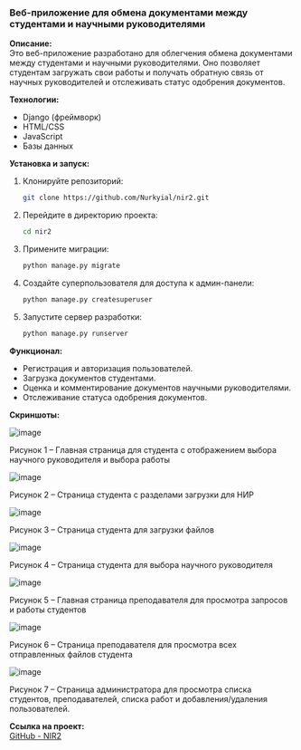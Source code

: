 ### Веб-приложение для обмена документами между студентами и научными руководителями

**Описание:**  
Это веб-приложение разработано для облегчения обмена документами между студентами и научными руководителями. Оно позволяет студентам загружать свои работы и получать обратную связь от научных руководителей и отслеживать статус одобрения документов.

**Технологии:**
- Django (фреймворк)
- HTML/CSS
- JavaScript
- Базы данных

**Установка и запуск:**
1. Клонируйте репозиторий:
    ```bash
    git clone https://github.com/Nurkyial/nir2.git
    ```
2. Перейдите в директорию проекта:
    ```bash
    cd nir2
    ```

3. Примените миграции:
    ```bash
    python manage.py migrate
    ```
4. Создайте суперпользователя для доступа к админ-панели:
    ```bash
    python manage.py createsuperuser
    ```
5. Запустите сервер разработки:
    ```bash
    python manage.py runserver
    ```

**Функционал:**
- Регистрация и авторизация пользователей.
- Загрузка документов студентами.
- Оценка и комментирование документов научными руководителями.
- Отслеживание статуса одобрения документов.



**Скриншоты:**

![image](https://github.com/Nurkyial/nir2/assets/128979831/622d82ed-539b-4e9c-be72-e3ad0e708cc7)

Рисунок 1 – Главная страница для студента с отображением выбора научного руководителя и выбора работы

![image](https://github.com/Nurkyial/nir2/assets/128979831/5eb87e97-1de1-444e-9f30-55c1ddae439d)

Рисунок 2 – Страница студента с разделами загрузки для НИР

![image](https://github.com/Nurkyial/nir2/assets/128979831/e674cf38-d883-43ec-84ae-f4954896c856)

Рисунок 3 – Страница студента для загрузки файлов

![image](https://github.com/Nurkyial/nir2/assets/128979831/12d8eab1-6810-4a69-8f1d-e9bd17cd84d1)

Рисунок 4 – Страница студента для выбора научного руководителя

![image](https://github.com/Nurkyial/nir2/assets/128979831/3ad43516-72ab-45e9-b457-130b20e439f4)

Рисунок 5 – Главная страница преподавателя для просмотра запросов и работы студентов

![image](https://github.com/Nurkyial/nir2/assets/128979831/d6dd0e91-0339-4d53-a83f-dc7003d45376)

Рисунок 6 – Страница преподавателя для просмотра всех отправленных файлов студента

![image](https://github.com/Nurkyial/nir2/assets/128979831/e3135788-1c78-43fb-ba3f-c6b310cb3aba)

Рисунок 7 – Страница администратора для просмотра списка студентов, преподавателей, списка работ и добавления/удаления пользователей.








**Ссылка на проект:**  
[GitHub - NIR2](https://github.com/Nurkyial/nir2)
